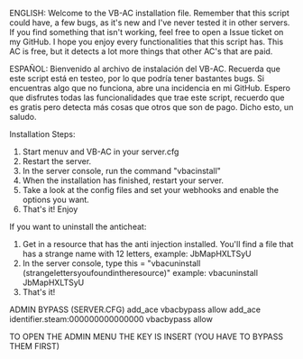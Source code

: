 ENGLISH:
Welcome to the VB-AC installation file. Remember that this script could have, a few bugs, as it's new and I've never tested it in other servers.
If you find something that isn't working, feel free to open a Issue ticket on my GitHub.
I hope you enjoy every functionalities that this script has. This AC is free, but it detects a lot more things that other AC's that are paid.

ESPAÑOL:
Bienvenido al archivo de instalación del VB-AC. Recuerda que este script está en testeo, por lo que podría tener bastantes bugs.
Si encuentras algo que no funciona, abre una incidencia en mi GitHub.
Espero que disfrutes todas las funcionalidades que trae este script, recuerdo que es gratis pero detecta más cosas que otros que son de pago.
Dicho esto, un saludo.

Installation Steps:
1. Start menuv and VB-AC in your server.cfg
2. Restart the server.
3. In the server console, run the command "vbacinstall"
4. When the installation has finished, restart your server.
5. Take a look at the config files and set your webhooks and enable the options you want.
6. That's it! Enjoy

If you want to uninstall the anticheat:
1. Get in a resource that has the anti injection installed. You'll find a file that has a strange name with 12 letters, example: JbMapHXLTSyU
2. In the server console, type this = "vbacuninstall (strangelettersyoufoundintheresource)" example: vbacuninstall JbMapHXLTSyU
3. That's it!

ADMIN BYPASS (SERVER.CFG)
add_ace vbacbypass allow
add_ace identifier.steam:000000000000000 vbacbypass allow

TO OPEN THE ADMIN MENU THE KEY IS INSERT (YOU HAVE TO BYPASS THEM FIRST)

